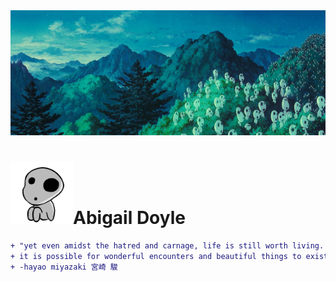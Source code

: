 <!--
**abbeydoyle/abbeydoyle** is a ✨ _special_ ✨ repository because its `README.md` (this file) appears on your GitHub profile.

Here are some ideas to get you started:

- 🔭 I’m currently working on ...
- 🌱 I’m currently learning ...
- 👯 I’m looking to collaborate on ...
- 🤔 I’m looking for help with ...
- 💬 Ask me about ...
- 📫 How to reach me: ...
- 😄 Pronouns: ...
- ⚡ Fun fact: ...
-->

<img src="./assets/kodama.jpg" width="1200" height="200">
<h1><img src="./assets/giphyj.gif" width="100" height="100">Abigail Doyle</h1>

```diff
+ "yet even amidst the hatred and carnage, life is still worth living. 
+ it is possible for wonderful encounters and beautiful things to exist."
+ -hayao miyazaki 宮崎 駿
```
